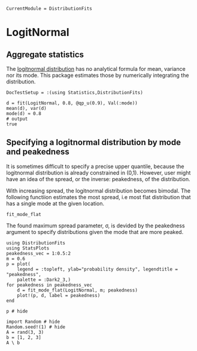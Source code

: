 ```@meta
CurrentModule = DistributionFits
```

# LogitNormal

## Aggregate statistics
The [logitnormal distribution](https://en.wikipedia.org/wiki/Logit-normal_distribution)
has no analytical formula for mean, variance nor its mode.
This package estimates those by numerically integrating the 
distribution.

```@meta
DocTestSetup = :(using Statistics,DistributionFits)
```
```jldoctest; output = false
d = fit(LogitNormal, 0.8, @qp_u(0.9), Val(:mode))
mean(d), var(d)
mode(d) ≈ 0.8
# output
true
```

## Specifying a logitnormal distribution by mode and peakedness

It is sometimes difficult to specify a precise upper quantile, because
the logitnormal distribution is already constrained in (0,1).
However, user might have an idea of the spread, or the inverse: peakedness, 
of the distribution.

With increasing spread, the logitnormal distribution becomes bimodal.
The following functiion estimates the most spread, i.e most
flat distribution that has a single mode at the given location.

```@docs
fit_mode_flat
```

The found maximum spread parameter, σ, is devided by the peakedness
argument to specify distributions given the mode that are more
peaked.

```@setup plot_peakedness
using DistributionFits
using StatsPlots
peakedness_vec = 1:0.5:2
m = 0.6
p = plot(
    legend = :topleft, ylab="probability density", legendtitle = "peakedness",
    palette = :Dark2_3,)
for peakedness in peakedness_vec
    d = fit_mode_flat(LogitNormal, m; peakedness)
    plot!(p, d, label = peakedness)
end
```
```@example plot_peakedness
p # hide
```

```@example plot_peakedness
import Random # hide
Random.seed!(1) # hide
A = rand(3, 3)
b = [1, 2, 3]
A \ b
```


